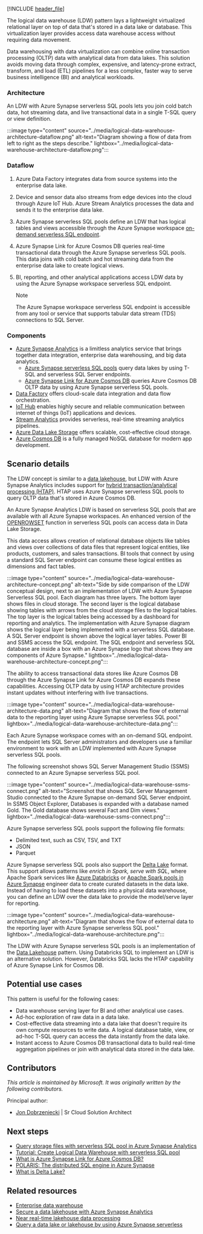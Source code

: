 [!INCLUDE [header_file](../../../includes/sol-idea-header.md)]

The logical data warehouse (LDW) pattern lays a lightweight virtualized relational layer on top of data that's stored in a data lake or database. This virtualization layer provides access data warehouse access without requiring data movement.

Data warehousing with data virtualization can combine online transaction processing (OLTP) data with analytical data from data lakes. This solution avoids moving data through complex, expensive, and latency-prone extract, transform, and load (ETL) pipelines for a less complex, faster way to serve business intelligence (BI) and analytical workloads.

### Architecture

An LDW with Azure Synapse serverless SQL pools lets you join cold batch data, hot streaming data, and live transactional data in a single T-SQL query or view definition.

:::image type="content" source="../media/logical-data-warehouse-architecture-dataflow.png" alt-text="Diagram showing a flow of data from left to right as the steps describe." lightbox="../media/logical-data-warehouse-architecture-dataflow.png":::

### Dataflow

1. Azure Data Factory integrates data from source systems into the enterprise data lake.
1. Device and sensor data also streams from edge devices into the cloud through Azure IoT Hub. Azure Stream Analytics processes the data and sends it to the enterprise data lake.
1. Azure Synapse serverless SQL pools define an LDW that has logical tables and views accessible through the Azure Synapse workspace [on-demand serverless SQL endpoint](/azure/synapse-analytics/sql/connect-overview#find-your-server-name).
1. Azure Synapse Link for Azure Cosmos DB queries real-time transactional data through the Azure Synapse serverless SQL pools. This data joins with cold batch and hot streaming data from the enterprise data lake to create logical views.
1. BI, reporting, and other analytical applications access LDW data by using the Azure Synapse workspace serverless SQL endpoint.

   > [!NOTE]
   > The Azure Synapse workspace serverless SQL endpoint is accessible from any tool or service that supports tabular data stream (TDS) connections to SQL Server.

### Components

- [Azure Synapse Analytics](https://azure.microsoft.com/products/synapse-analytics) is a limitless analytics service that brings together data integration, enterprise data warehousing, and big data analytics.
  - [Azure Synapse serverless SQL pools](/azure/synapse-analytics/sql/on-demand-workspace-overview) query data lakes by using T-SQL and serverless SQL Server endpoints.
  - [Azure Synapse Link for Azure Cosmos DB](/azure/cosmos-db/synapse-link) queries Azure Cosmos DB OLTP data by using Azure Synapse serverless SQL pools.
- [Data Factory](https://azure.microsoft.com/products/data-factory) offers cloud-scale data integration and data flow orchestration.
- [IoT Hub](https://azure.microsoft.com/products/iot-hub) enables highly secure and reliable communication between internet of things (IoT) applications and devices.
- [Stream Analytics](https://azure.microsoft.com/products/stream-analytics) provides serverless, real-time streaming analytics pipelines.
- [Azure Data Lake Storage](https://azure.microsoft.com/services/storage/data-lake-storage) offers scalable, cost-effective cloud storage.
- [Azure Cosmos DB](https://azure.microsoft.com/products/cosmos-db) is a fully managed NoSQL database for modern app development.

## Scenario details

The LDW concept is similar to a [data lakehouse](/azure/databricks/lakehouse), but LDW with Azure Synapse Analytics includes support for [hybrid transaction/analytical processing (HTAP)](https://wikipedia.org/wiki/Hybrid_transactional/analytical_processing). HTAP uses Azure Synapse serverless SQL pools to query OLTP data that's stored in Azure Cosmos DB.

An Azure Synapse Analytics LDW is based on serverless SQL pools that are available with all Azure Synapse workspaces. An enhanced version of the [OPENROWSET](/azure/synapse-analytics/sql/develop-openrowset) function in serverless SQL pools can access data in Data Lake Storage.

This data access allows creation of relational database objects like tables and views over collections of data files that represent logical entities, like products, customers, and sales transactions. BI tools that connect by using a standard SQL Server endpoint can consume these logical entities as dimensions and fact tables.

:::image type="content" source="../media/logical-data-warehouse-architecture-concept.png" alt-text="Side by side comparison of the LDW conceptual design, next to an implementation of LDW with Azure Synapse Serverless SQL pool. Each diagram has three layers. The bottom layer shows files in cloud storage. The second layer is the logical database showing tables with arrows from the cloud storage files to the logical tables. The top layer is the logical tables being accessed by a dashboard for reporting and analytics. The implementation with Azure Synapse diagram shows the logical layer being implemented with a serverless SQL database. A SQL Server endpoint is shown above the logical layer tables. Power BI and SSMS access the SQL endpoint. The SQL endpoint and serverless SQL database are inside a box with an Azure Synapse logo that shows they are components of Azure Synapse." lightbox="../media/logical-data-warehouse-architecture-concept.png":::

The ability to access transactional data stores like Azure Cosmos DB through the Azure Synapse Link for Azure Cosmos DB expands these capabilities. Accessing OLTP data by using HTAP architecture provides instant updates without interfering with live transactions.

:::image type="content" source="../media/logical-data-warehouse-architecture-data.png" alt-text="Diagram that shows the flow of external data to the reporting layer using Azure Synapse serverless SQL pool." lightbox="../media/logical-data-warehouse-architecture-data.png":::

Each Azure Synapse workspace comes with an on-demand SQL endpoint. The endpoint lets SQL Server administrators and developers use a familiar environment to work with an LDW implemented with Azure Synapse serverless SQL pools.

The following screenshot shows SQL Server Management Studio (SSMS) connected to an Azure Synapse serverless SQL pool.

:::image type="content" source="../media/logical-data-warehouse-ssms-connect.png" alt-text="Screenshot that shows SQL Server Management Studio connected to the Azure Synapse on-demand SQL Server endpoint. In SSMS Object Explorer, Databases is expanded with a database named Gold. The Gold database shows several Fact and Dim views." lightbox="../media/logical-data-warehouse-ssms-connect.png":::

Azure Synapse serverless SQL pools support the following file formats:

- Delimited text, such as CSV, TSV, and TXT
- JSON
- Parquet

Azure Synapse serverless SQL pools also support the [Delta Lake](/azure/synapse-analytics/spark/apache-spark-what-is-delta-lake) format. This support allows patterns like *enrich in Spark, serve with SQL*, where Apache Spark services like [Azure Databricks](https://azure.microsoft.com/products/databricks) or [Apache Spark pools in Azure Synapse](/azure/synapse-analytics/spark/apache-spark-overview) engineer data to create curated datasets in the data lake. Instead of having to load these datasets into a physical data warehouse, you can define an LDW over the data lake to provide the model/serve layer for reporting.

:::image type="content" source="../media/logical-data-warehouse-architecture.png" alt-text="Diagram that shows the flow of external data to the reporting layer with Azure Synapse serverless SQL pool." lightbox="../media/logical-data-warehouse-architecture.png":::

The LDW with Azure Synapse serverless SQL pools is an implementation of the [Data Lakehouse](/azure/databricks/lakehouse) pattern. Using Databricks SQL to implement an LDW is an alternative solution. However, Databricks SQL lacks the HTAP capability of Azure Synapse Link for Cosmos DB.

## Potential use cases

This pattern is useful for the following cases:

- Data warehouse serving layer for BI and other analytical use cases.
- Ad-hoc exploration of raw data in a data lake.
- Cost-effective data streaming into a data lake that doesn't require its own compute resources to write data. A logical database table, view, or ad-hoc T-SQL query can access the data instantly from the data lake.
- Instant access to Azure Cosmos DB transactional data to build real-time aggregation pipelines or join with analytical data stored in the data lake.

## Contributors

*This article is maintained by Microsoft. It was originally written by the following contributors.*

Principal author:
- [Jon Dobrzeniecki](https://www.linkedin.com/in/jonathan-dobrzeniecki) | Sr Cloud Solution Architect

## Next steps

- [Query storage files with serverless SQL pool in Azure Synapse Analytics](/azure/synapse-analytics/sql/query-data-storage)
- [Tutorial: Create Logical Data Warehouse with serverless SQL pool](/azure/synapse-analytics/sql/tutorial-logical-data-warehouse)
- [What is Azure Synapse Link for Azure Cosmos DB?](/azure/cosmos-db/synapse-link)
- [POLARIS: The distributed SQL engine in Azure Synapse](https://www.microsoft.com/research/publication/polaris-the-distributed-sql-engine-in-azure-synapse)
- [What is Delta Lake?](/azure/synapse-analytics/spark/apache-spark-what-is-delta-lake)

## Related resources

- [Enterprise data warehouse](enterprise-data-warehouse.yml)
- [Secure a data lakehouse with Azure Synapse Analytics](../../example-scenario/analytics/secure-data-lakehouse-synapse.yml)
- [Near real-time lakehouse data processing](../../example-scenario/data/real-time-lakehouse-data-processing.yml)
- [Query a data lake or lakehouse by using Azure Synapse serverless](../../example-scenario/data/synapse-exploratory-data-analytics.yml)
